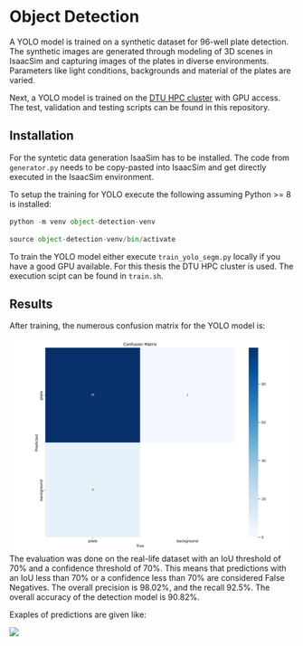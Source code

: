 # Object Detection 

A YOLO model is trained on a synthetic dataset for 96-well plate detection. The synthetic images are generated through modeling of 3D scenes in IsaacSim and capturing images of the plates in diverse environments. Parameters like light conditions, backgrounds and material of the plates are varied. 

Next, a YOLO model is trained on the [DTU HPC cluster](https://www.hpc.dtu.dk/?page_id=2129) with GPU access. The test, validation and testing scripts can be found in this repository.

## Installation
For the syntetic data generation IsaaSim has to be installed. The code from `generator.py` needs to be copy-pasted into IsaacSim and get directly executed in the IsaacSim environment.

To setup the training for YOLO execute the following assuming Python >= 8 is installed:

```python
python -m venv object-detection-venv
```
```python
source object-detection-venv/bin/activate
```

To train the YOLO model either execute `train_yolo_segm.py` locally if you have a good GPU available. For this thesis the DTU HPC cluster is used. The execution scipt can be found in `train.sh`.

## Results
After training, the numerous confusion matrix for the YOLO model is:

<img src="https://github.com/hmhauter/lab-perception-and-maipulation/blob/master/figures/confusion_matrix.png" width="700">
The evaluation was done on the real-life dataset with an IoU threshold of 70% and a confidence threshold of 70%. This means that predictions with an IoU less than 70% or a confidence less than 70% are considered False Negatives. 
The overall precision is 98.02%, and the recall 92.5%. The overall accuracy of the detection model is 90.82%.

Exaples of predictions are given like:

<img src="https://github.com/hmhauter/lab-perception-and-maipulation/blob/master/figures/GoodScore.png" width="700">